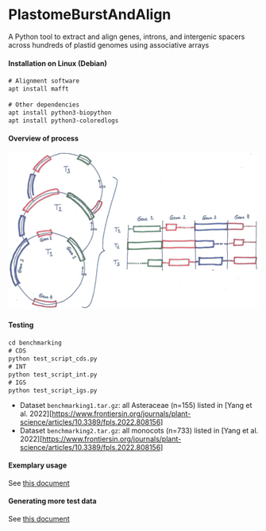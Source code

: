 # PlastomeBurstAndAlign
A Python tool to extract and align genes, introns, and intergenic spacers across hundreds of plastid genomes using associative arrays

#### Installation on Linux (Debian)
```
# Alignment software
apt install mafft

# Other dependencies
apt install python3-biopython
apt install python3-coloredlogs
```

#### Overview of process
![](docs/PlastomeBurstAndAlign_ProcessOverview.png)

#### Testing
```
cd benchmarking
# CDS
python test_script_cds.py
# INT
python test_script_int.py
# IGS
python test_script_igs.py
```
- Dataset `benchmarking1.tar.gz`: all Asteraceae (n=155) listed in [Yang et al. 2022][https://www.frontiersin.org/journals/plant-science/articles/10.3389/fpls.2022.808156]
- Dataset `benchmarking2.tar.gz`: all monocots (n=733) listed in [Yang et al. 2022][https://www.frontiersin.org/journals/plant-science/articles/10.3389/fpls.2022.808156]

#### Exemplary usage
See [this document](docs/exemplary_usage.md)


#### Generating more test data
See [this document](docs/generating_test_data.md)

